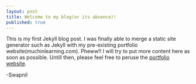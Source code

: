```yaml
---
layout: post
title: Welcome to my blog(or its absence)!
published: true
---
```


This is my first Jekyll blog post. I was finally able to merge a static site generator such as Jekyll with my pre-existing portfolio website(muchinlearning.com). Pheww!! I will try to put more content here as soon as possible. Untill then, please feel free to peruse the [portfolio website](https://muchinlearning.com/).

-Swapnil
